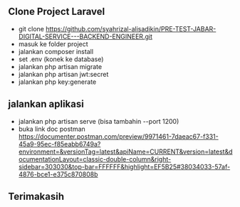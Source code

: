## Clone Project Laravel
* git clone https://github.com/syahrizal-alisadikin/PRE-TEST-JABAR-DIGITAL-SERVICE---BACKEND-ENGINEER.git
* masuk ke folder project
* jalankan composer install
* set .env (konek ke database)
* jalankan php artisan migrate
* jalankan php artisan jwt:secret
* jalankan php key:generate

## jalankan aplikasi
* jalankan php artisan serve (bisa tambahin --port 1200)
* buka link doc postman https://documenter.postman.com/preview/9971461-7daeac67-f331-45a9-95ec-f85eabb6749a?environment=&versionTag=latest&apiName=CURRENT&version=latest&documentationLayout=classic-double-column&right-sidebar=303030&top-bar=FFFFFF&highlight=EF5B25#38034033-57af-4876-bce1-e375c870808b

## Terimakasih
